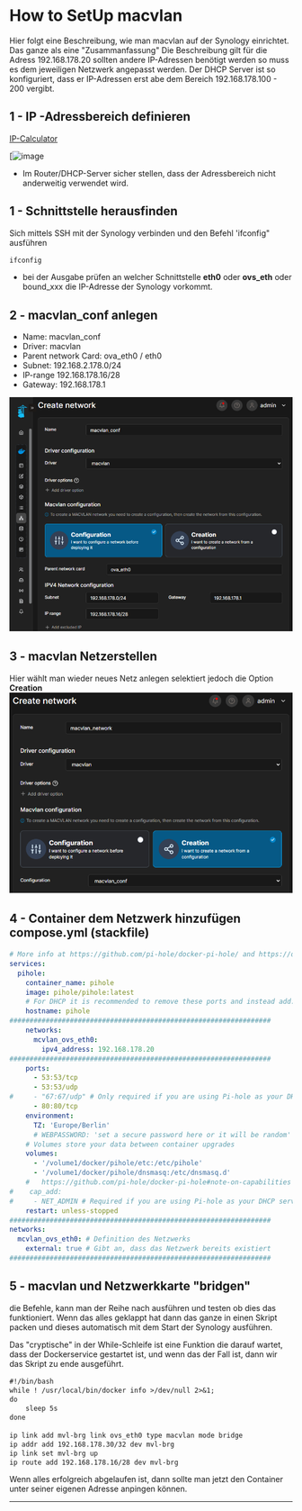 # How to SetUp macvlan
Hier folgt eine Beschreibung, wie man macvlan auf der Synology einrichtet. Das ganze als eine "Zusammanfassung" Die Beschreibung gilt für die Adress 192.168.178.20 sollten andere IP-Adressen benötigt werden so muss es dem jeweiligen Netzwerk angepasst werden.
Der DHCP Server ist so konfiguriert, dass er IP-Adressen erst abe dem Bereich 192.168.178.100 - 200 vergibt.

## 1 - IP -Adressbereich definieren

[IP-Calculator](https://jodies.de/ipcalc?host=192.168.178.16&mask1=28&mask2=)

[![image](https://github.com/user-attachments/assets/04a68ff9-8037-49ba-8b6b-83df5a5a8094)


- Im Router/DHCP-Server sicher stellen, dass der Adressbereich nicht anderweitig verwendet wird. 
## 1 - Schnittstelle herausfinden

Sich mittels SSH mit der Synology verbinden und den Befehl 'ifconfig" ausführen
```bash
ifconfig
```
- bei der Ausgabe prüfen an  welcher Schnittstelle **eth0** oder **ovs_eth** oder bound_xxx die IP-Adresse der Synology vorkommt.
## 2 - macvlan_conf anlegen

- Name: macvlan_conf
- Driver: macvlan
- Parent network Card: ova_eth0 / eth0
- Subnet: 192.168.2.178.0/24
- IP-range 192.168.178.16/28
- Gateway: 192.168.178.1

![image](https://github.com/JoeFri2k/Synology/blob/f6d8e8a6ed0899e9b4fcf0c9f9e0af251090e483/macvlan/img/macvlan_conf.png)

## 3 - macvlan Netzerstellen

Hier wählt man wieder neues Netz anlegen selektiert jedoch die Option **Creation**
![image](https://github.com/JoeFri2k/Synology/blob/f6d8e8a6ed0899e9b4fcf0c9f9e0af251090e483/macvlan/img/macvlan_network.png)

## 4 -  Container dem Netzwerk hinzufügen compose.yml (stackfile)

```yaml
# More info at https://github.com/pi-hole/docker-pi-hole/ and https://docs.pi-hole.net/
services:
  pihole:
    container_name: pihole
    image: pihole/pihole:latest
    # For DHCP it is recommended to remove these ports and instead add: network_mode: "host"
    hostname: pihole
#################################################################
    networks:
      mcvlan_ovs_eth0:
        ipv4_address: 192.168.178.20
#################################################################
    ports:
      - 53:53/tcp
      - 53:53/udp
#     - "67:67/udp" # Only required if you are using Pi-hole as your DHCP server
      - 80:80/tcp
    environment:
      TZ: 'Europe/Berlin'
      # WEBPASSWORD: 'set a secure password here or it will be random'
    # Volumes store your data between container upgrades
    volumes:
      - '/volume1/docker/pihole/etc:/etc/pihole'
      - '/volume1/docker/pihole/dnsmasq:/etc/dnsmasq.d'
    #   https://github.com/pi-hole/docker-pi-hole#note-on-capabilities
#    cap_add:
#     - NET_ADMIN # Required if you are using Pi-hole as your DHCP server, else not needed
    restart: unless-stopped
#################################################################
networks:
  mcvlan_ovs_eth0: # Definition des Netzwerks
    external: true # Gibt an, dass das Netzwerk bereits existiert
#################################################################
```




## 5 - macvlan und Netzwerkkarte "bridgen"

die Befehle, kann man der Reihe nach ausführen und testen ob dies das funktioniert. Wenn das alles geklappt hat dann das ganze in einen Skript packen und dieses automatisch mit dem Start der Synology ausführen. 

Das "cryptische" in der While-Schleife ist eine Funktion die darauf wartet, dass der Dockerservice gestartet ist, und wenn das der Fall ist, dann wir das Skript zu ende ausgeführt.

```shell
#!/bin/bash
while ! /usr/local/bin/docker info >/dev/null 2>&1;
do
	sleep 5s
done

ip link add mvl-brg link ovs_eth0 type macvlan mode bridge
ip addr add 192.168.178.30/32 dev mvl-brg
ip link set mvl-brg up
ip route add 192.168.178.16/28 dev mvl-brg
```
Wenn alles erfolgreich abgelaufen ist, dann sollte man jetzt den Container unter seiner eigenen Adresse anpingen können. 





----








